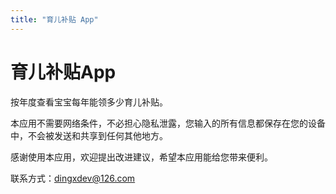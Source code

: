 ```yaml
---
title: "育儿补贴 App"
---
```


# 育儿补贴App

按年度查看宝宝每年能领多少育儿补贴。

本应用不需要网络条件，不必担心隐私泄露，您输入的所有信息都保存在您的设备中，不会被发送和共享到任何其他地方。

感谢使用本应用，欢迎提出改进建议，希望本应用能给您带来便利。

联系方式：dingxdev@126.com
